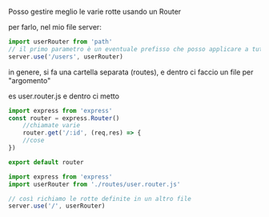 Posso gestire meglio le varie rotte usando un Router

per farlo, nel mio file server: 

```Javascript
import userRouter from 'path'
// il primo parametro è un eventuale prefisso che posso applicare a tutte le rotte.
server.use('/users', userRouter)

```

in genere, si fa una cartella separata (routes), e dentro ci faccio un file per "argomento"

es user.router.js e dentro ci metto 

```Javascript
import express from 'express'
const router = express.Router()
	//chiamate varie
	router.get('/:id', (req,res) => {
	//cose
})

export default router
```


```Javascript
import express from 'express'
import userRouter from './routes/user.router.js'

// così richiamo le rotte definite in un altro file
server.use('/', userRouter)
```